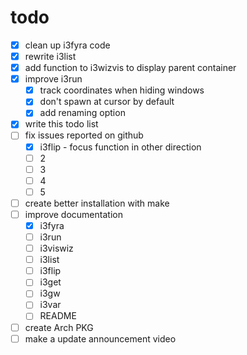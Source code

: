 # todo

- [x] clean up i3fyra code
- [x] rewrite i3list
- [x] add function to i3wizvis to display parent container
- [x] improve i3run
  - [x] track coordinates when hiding windows
  - [x] don't spawn at cursor by default
  - [x] add renaming option
- [x] write this todo list
- [ ] fix issues reported on github
  - [x] i3flip - focus function in other direction
  - [ ] 2
  - [ ] 3
  - [ ] 4
  - [ ] 5
- [ ] create better installation with make
- [ ] improve documentation
  - [x] i3fyra
  - [ ] i3run
  - [ ] i3viswiz
  - [ ] i3list
  - [ ] i3flip
  - [ ] i3get
  - [ ] i3gw
  - [ ] i3var
  - [ ] README
- [ ] create Arch PKG
- [ ] make a update announcement video
